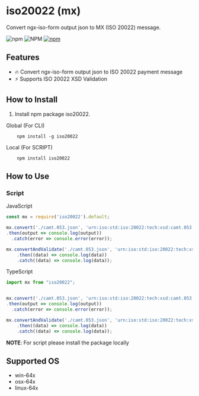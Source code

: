 
# iso20022 (mx)
Convert ngx-iso-form output json to MX (ISO 20022) message.

![npm](https://img.shields.io/npm/v/iso20022)
![NPM](https://img.shields.io/npm/l/iso20022)
[![npm](https://img.shields.io/npm/dm/iso20022)](https://npmjs.org/package/iso20022)


## Features

- 🔥 Convert ngx-iso-form output json to ISO 20022 payment message
- ⚡️  Supports ISO 20022 XSD Validation

## How to Install

1. Install npm package iso20022.

Global (For CLI)
```console
    npm install -g iso20022
```

Local (For SCRIPT)
```console
    npm install iso20022
```

## How to Use

### Script
JavaScript
```js
const mx = require('iso20022').default;

mx.convert('./camt.053.json', 'urn:iso:std:iso:20022:tech:xsd:camt.053.001.10')
.then(output => console.log(output))
  .catch(error => console.error(error));

mx.convertAndValidate('./camt.053.json', 'urn:iso:std:iso:20022:tech:xsd:camt.053.001.10','./camt.053.001.10.xsd')
    .then((data) => console.log(data))
    .catch((data) => console.log(data));
```

TypeScript
```ts
import mx from "iso20022";


mx.convert('./camt.053.json', 'urn:iso:std:iso:20022:tech:xsd:camt.053.001.10')
.then(output => console.log(output))
  .catch(error => console.error(error));

mx.convertAndValidate('./camt.053.json', 'urn:iso:std:iso:20022:tech:xsd:camt.053.001.10','./camt.053.001.10.xsd')
    .then((data) => console.log(data))
    .catch((data) => console.log(data));
```
**NOTE**: For script please install the package locally





## Supported OS

- win-64x
- osx-64x
- linux-64x